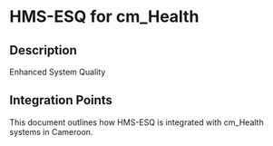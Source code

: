 # HMS-ESQ for cm_Health

## Description

Enhanced System Quality

## Integration Points

This document outlines how HMS-ESQ is integrated with cm_Health systems in Cameroon.
